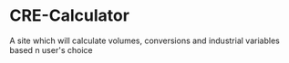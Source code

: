 # CRE-Calculator
A site which will calculate volumes, conversions and industrial variables based n user's choice
